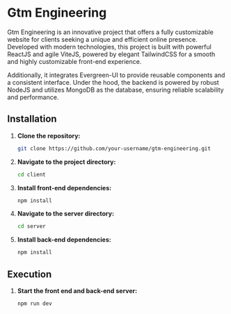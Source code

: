 # Gtm Engineering

Gtm Engineering is an innovative project that offers a fully customizable website for clients seeking a unique and efficient online presence. Developed with modern technologies, this project is built with powerful ReactJS and agile ViteJS, powered by elegant TailwindCSS for a smooth and highly customizable front-end experience.

Additionally, it integrates Evergreen-UI to provide reusable components and a consistent interface. Under the hood, the backend is powered by robust NodeJS and utilizes MongoDB as the database, ensuring reliable scalability and performance.

## Installation

1. **Clone the repository:**
   ```sh
   git clone https://github.com/your-username/gtm-engineering.git

2. **Navigate to the project directory:**
   ```sh
   cd client

3. **Install front-end dependencies:**
   ```sh
   npm install

4. **Navigate to the server directory:**
   ```sh
   cd server

5. **Install back-end dependencies:**
   ```sh
   npm install

## Execution

1. **Start the front end and back-end server:**
   ```sh
   npm run dev
